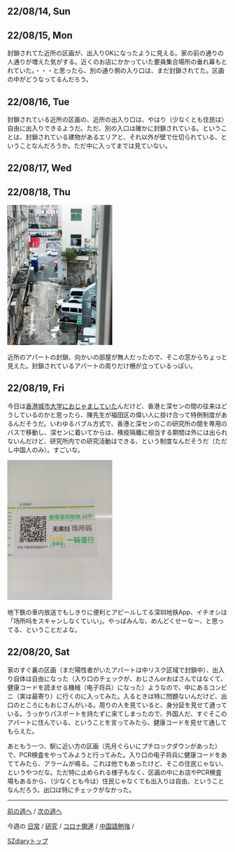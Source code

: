 ## 22/08/14, Sun


## 22/08/15, Mon

封鎖されてた近所の区画が、出入りOKになったように見える。家の前の通りの人通りが増えた気がする。近くのお店にかかっていた要員集合場所の垂れ幕もとれていた。・・・と思ったら、別の通り側の入り口は、まだ封鎖されてた。区画の中がどうなってるんだろう。


## 22/08/16, Tue

封鎖されている近所の区画の、近所の出入り口は、やはり（少なくとも住民は）自由に出入りできるようだ。ただ、別の入口は確かに封鎖されている。ということは、封鎖されている建物があるエリアと、それ以外が壁で仕切られている、ということなんだろうか。ただ中に入ってまでは見ていない。


## 22/08/17, Wed


## 22/08/18, Thu

<img src="https://github.com/akita11/SZdiary/blob/main/diary/photo/2022-08-18_18.37.07.jpg" width="240px">

近所のアパートの封鎖、向かいの部屋が無人だったので、そこの窓からちょっと見えた。封鎖されているアパートの周りだけ柵が立っているっぽい。


## 22/08/19, Fri

今日は[香港城市大学におじゃましていた](https://github.com/akita11/SZdiary/blob/main/diary/research/2208-2.md#220819-fri)んだけど、香港と深センの間の往来はどうしているのかと思ったら、陳先生が福田区の偉い人に掛け合って特例制度があるんだそうだ。いわゆるバブル方式で、香港と深センのこの研究所の間を専用のバスで移動し、深センに着いてからは、検疫隔離に相当する期間は外には出られないんだけど、研究所内での研究活動はできる、という制度なんだそうだ（ただし中国人のみ）。すごいな。

<img src="https://github.com/akita11/SZdiary/blob/main/diary/photo/2022-08-19_09.47.40.jpg" width="240px">

地下鉄の車内放送でもしきりに便利とアピールしてる深圳地铁App、イチオシは「场所吗をスキャンしなくていい」。やっぱみんな、めんどくせーなー、と思ってる、ということだよな。


## 22/08/20, Sat

家のすぐ裏の区画（まだ陽性者がいたアパートは中リスク区域で封鎖中）、出入り自体は自由になった（入り口のチェックが、おじさんorおばさんではなくて、健康コードを読ませる機械（电子将兵）になった）ようなので、中にあるコンビニ（実は最寄り）に行くのに入ってみた。入るときは特に問題ないんだけど、出口のところにもおじさんがいる。周りの人を見ていると、身分証を見せて通っている。うっかりパスポートを持たずに来てしまったので、外国人だ、すぐそこのアパートに住んでいる、ということを言ってみたら、健康コードを見せて通してもらえた。

あともう一つ、駅に近い方の区画（先月ぐらいにプチロックダウンがあった）で、PCR検査をやってみようと行ってみた。入り口の电子将兵に健康コードをあててみたら、アラームが鳴る。これは他でもあったけど、そこの住民じゃない、というやつだな。ただ特に止められる様子もなく、区画の中にお店やPCR検査場もあるから、（少なくとも今は）住民じゃなくても出入りは自由、ということなんだろう。出口は特にチェックがなかった。


***

[前の週へ](2208-1.md) /
[次の週へ](2208-3.md)

今週の
[日常](../diary/2208-2.md) /
[研究](../research/2208-2.md) /
[コロナ関連](../covid19/2208-2.md) / 
[中国語勉強](../chinese/2208-2.md) / 

[SZdiaryトップ](../../README.md)
